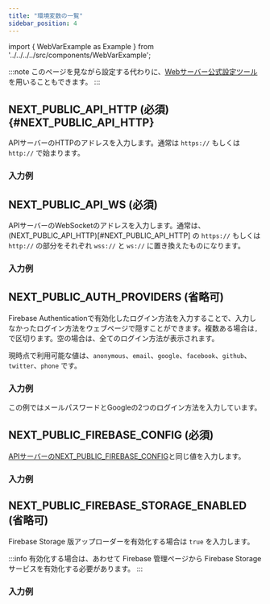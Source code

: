 ```yaml
---
title: "環境変数の一覧"
sidebar_position: 4
---
```


import { WebVarExample as Example } from '../../../../src/components/WebVarExample';

:::note
このページを見ながら設定する代わりに、[Webサーバー公式設定ツール](https://tools.flocon.app/web-server)を用いることもできます。
:::

## NEXT_PUBLIC_API_HTTP (必須){#NEXT_PUBLIC_API_HTTP}

APIサーバーのHTTPのアドレスを入力します。通常は `https://` もしくは `http://` で始まります。

### 入力例

<Example
keyName='NEXT_PUBLIC_API_HTTP'
value='https://example.com' />

## NEXT_PUBLIC_API_WS (必須)

APIサーバーのWebSocketのアドレスを入力します。通常は、(NEXT_PUBLIC_API_HTTP)[#NEXT_PUBLIC_API_HTTP] の `https://` もしくは `http://` の部分をそれぞれ `wss://` と `ws://` に置き換えたものになります。

### 入力例

<Example
keyName='NEXT_PUBLIC_API_WS'
value='wss://example.com' />

## NEXT_PUBLIC_AUTH_PROVIDERS (省略可)

Firebase Authenticationで有効化したログイン方法を入力することで、入力しなかったログイン方法をウェブページで隠すことができます。複数ある場合は`,`で区切ります。空の場合は、全てのログイン方法が表示されます。

現時点で利用可能な値は、`anonymous`、`email`、`google`、`facebook`、`github`、`twitter`、`phone` です。

### 入力例

<Example
keyName='NEXT_PUBLIC_AUTH_PROVIDERS'
value='email,google' />

この例ではメールパスワードとGoogleの2つのログイン方法を入力しています。

## NEXT_PUBLIC_FIREBASE_CONFIG (必須)

[APIサーバーのNEXT_PUBLIC_FIREBASE_CONFIG](/docs/server/details/api-server/vars#NEXT_PUBLIC_FIREBASE_CONFIG)と同じ値を入力します。

### 入力例

<Example
keyName='NEXT_PUBLIC_FIREBASE_CONFIG'
value='{"apiKey":"***","authDomain":"***.firebaseapp.com","databaseURL":"https://***.firebaseio.com","projectId":"***","storageBucket":"***.appspot.com","messagingSenderId":"***","appId":"***"}' />

## NEXT_PUBLIC_FIREBASE_STORAGE_ENABLED (省略可)

Firebase Storage 版アップローダーを有効化する場合は `true` を入力します。

:::info
有効化する場合は、あわせて Firebase 管理ページから Firebase Storage サービスを有効化する必要があります。
:::

### 入力例

<Example
keyName='NEXT_PUBLIC_FIREBASE_STORAGE_ENABLED'
value='true' />